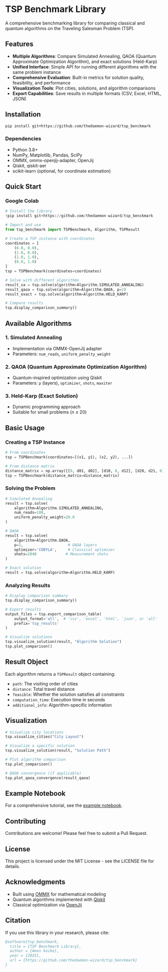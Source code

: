 # TSP Benchmark Library

A comprehensive benchmarking library for comparing classical and quantum algorithms on the Traveling Salesman Problem (TSP).

## Features

- **Multiple Algorithms**: Compare Simulated Annealing, QAOA (Quantum Approximate Optimization Algorithm), and exact solutions (Held-Karp)
- **Unified Interface**: Simple API for running different algorithms with the same problem instance
- **Comprehensive Evaluation**: Built-in metrics for solution quality, feasibility, and performance
- **Visualization Tools**: Plot cities, solutions, and algorithm comparisons
- **Export Capabilities**: Save results in multiple formats (CSV, Excel, HTML, JSON)

## Installation

```bash
pip install git+https://github.com/thedaemon-wizard/tsp_benckmark
```

### Dependencies

- Python 3.8+
- NumPy, Matplotlib, Pandas, SciPy
- OMMX, ommx-openjij-adapter, OpenJij
- Qiskit, qiskit-aer
- scikit-learn (optional, for coordinate estimation)

## Quick Start

### Google Colab

```python
# Install the library
!pip install git+https://github.com/thedaemon-wizard/tsp_benckmark

# Import and use
from tsp_benchmark import TSPBenchmark, Algorithm, TSPResult

# Create a TSP instance with coordinates
coordinates = [
    (0.0, 0.0),
    (1.0, 0.0),
    (1.0, 1.0),
    (0.0, 1.0)
]
tsp = TSPBenchmark(coordinates=coordinates)

# Solve with different algorithms
result_sa = tsp.solve(algorithm=Algorithm.SIMULATED_ANNEALING)
result_qaoa = tsp.solve(algorithm=Algorithm.QAOA, p=2)
result_exact = tsp.solve(algorithm=Algorithm.HELD_KARP)

# Compare results
tsp.display_comparison_summary()
```

## Available Algorithms

### 1. Simulated Annealing
- Implementation via OMMX-OpenJij adapter
- Parameters: `num_reads`, `uniform_penalty_weight`

### 2. QAOA (Quantum Approximate Optimization Algorithm)
- Quantum-inspired optimization using Qiskit
- Parameters: `p` (layers), `optimizer`, `shots`, `maxiter`

### 3. Held-Karp (Exact Solution)
- Dynamic programming approach
- Suitable for small problems (n ≤ 20)

## Basic Usage

### Creating a TSP Instance

```python
# From coordinates
tsp = TSPBenchmark(coordinates=[(x1, y1), (x2, y2), ...])

# From distance matrix
distance_matrix = np.array([[0, d01, d02], [d10, 0, d12], [d20, d21, 0]])
tsp = TSPBenchmark(distance_matrix=distance_matrix)
```

### Solving the Problem

```python
# Simulated Annealing
result = tsp.solve(
    algorithm=Algorithm.SIMULATED_ANNEALING,
    num_reads=100,
    uniform_penalty_weight=20.0
)

# QAOA
result = tsp.solve(
    algorithm=Algorithm.QAOA,
    p=2,                    # QAOA layers
    optimizer='COBYLA',     # Classical optimizer
    shots=2048             # Measurement shots
)

# Exact solution
result = tsp.solve(algorithm=Algorithm.HELD_KARP)
```

### Analyzing Results

```python
# Display comparison summary
tsp.display_comparison_summary()

# Export results
output_files = tsp.export_comparison_table(
    output_format='all',  # 'csv', 'excel', 'html', 'json', or 'all'
    prefix='tsp_results'
)

# Visualize solutions
tsp.visualize_solution(result, "Algorithm Solution")
tsp.plot_comparison()
```

## Result Object

Each algorithm returns a `TSPResult` object containing:
- `path`: The visiting order of cities
- `distance`: Total travel distance
- `feasible`: Whether the solution satisfies all constraints
- `computation_time`: Execution time in seconds
- `additional_info`: Algorithm-specific information

## Visualization

```python
# Visualize city locations
tsp.visualize_cities("City Layout")

# Visualize a specific solution
tsp.visualize_solution(result, "Solution Path")

# Plot algorithm comparison
tsp.plot_comparison()

# QAOA convergence (if applicable)
tsp.plot_qaoa_convergence(result_qaoa)
```

## Example Notebook

For a comprehensive tutorial, see the [example notebook](examples/tsp_benchmark_tutorial.ipynb).

## Contributing

Contributions are welcome! Please feel free to submit a Pull Request.

## License

This project is licensed under the MIT License - see the LICENSE file for details.

## Acknowledgments

- Built using [OMMX](https://github.com/Jij-Inc/ommx) for mathematical modeling
- Quantum algorithms implemented with [Qiskit](https://qiskit.org/)
- Classical optimization via [OpenJij](https://github.com/OpenJij/OpenJij)

## Citation

If you use this library in your research, please cite:

```bibtex
@software{tsp_benchmark,
  title = {TSP Benchmark Library},
  author = {Amon koike},
  year = {2025},
  url = {https://github.com/thedaemon-wizard/tsp_benckmark}
}
```